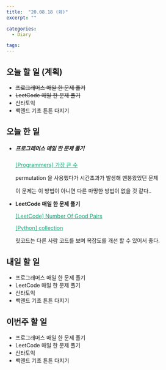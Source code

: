```yaml
---
title:  "20.08.18 (화)"
excerpt: ""

categories:
  - Diary

tags:
---
```


## 오늘 할 일 (계획)

- ~~프로그래머스 매일 한 문제 풀기~~
- ~~LeetCode 매일 한 문제 풀기~~
- 산타토익
- 백엔드 기초 튼튼 다지기

## 오늘 한 일

- ##### 프로그래머스 매일 한 문제 풀기

  <a href="https://nam-ki-bok.github.io/quiz/Quiz_MakeBigNum2/" style="color:#0FA678">[Programmers] 가장 큰 수</a>
  
  permutation 을 사용했다가 시간초과가 발생해 멘붕왔었던 문제
  
  이 문제는 이 방법이 아니면 다른 마땅한 방법이 없을 것 같다..
  
- **LeetCode 매일 한 문제 풀기**

  <a href="https://nam-ki-bok.github.io/leetcode/Leet_GoodPairs/" style="color:#0FA678">[LeetCode] Number Of Good Pairs</a>

  <a href="https://nam-ki-bok.github.io/python/Python_collection/" style="color:#0FA678">[Python] collection</a>

  릿코드는 다른 사람 코드를 보며 복잡도를 개선 할 수 있어서 좋다.

## 내일 할 일

- 프로그래머스 매일 한 문제 풀기
- LeetCode 매일 한 문제 풀기
- 산타토익
- 백엔드 기초 튼튼 다지기

## 이번주 할 일

- 프로그래머스 매일 한 문제 풀기
- LeetCode 매일 한 문제 풀기
- 산타토익
- 백엔드 기초 튼튼 다지기
